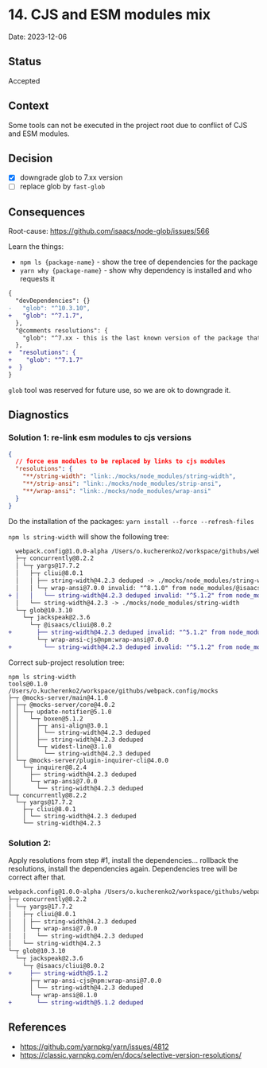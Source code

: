 # 14. CJS and ESM modules mix

Date: 2023-12-06

## Status

Accepted

## Context

Some tools can not be executed in the project root due to conflict of CJS and ESM modules.

## Decision

- [x] downgrade glob to 7.xx version
- [ ] replace glob by `fast-glob`

## Consequences

Root-cause: https://github.com/isaacs/node-glob/issues/566

Learn the things:

- `npm ls {package-name}` - show the tree of dependencies for the package
- `yarn why {package-name}` - show why dependency is installed and who requests it

```diff
{
  "devDependencies": {}
-   "glob": "^10.3.10",
+   "glob": "^7.1.7",
  },
  "@comments resolutions": {
    "glob": "^7.xx - this is the last known version of the package that does not break the string-width, strip-ansi and wrap-ansi packages. Keep them CJM instead of ESM."
  },
+  "resolutions": {
+    "glob": "^7.1.7"
+  }
}
```

`glob` tool was reserved for future use, so we are ok to downgrade it.

## Diagnostics

### Solution 1: re-link esm modules to cjs versions

```json
{
  // force esm modules to be replaced by links to cjs modules
  "resolutions": {
    "**/string-width": "link:./mocks/node_modules/string-width",
    "**/strip-ansi": "link:./mocks/node_modules/strip-ansi",
    "**/wrap-ansi": "link:./mocks/node_modules/wrap-ansi"
  }
}
```

Do the installation of the packages: `yarn install --force --refresh-files`

`npm ls string-width` will show the following tree:

```diff
  webpack.config@1.0.0-alpha /Users/o.kucherenko2/workspace/githubs/webpack.config
  ├─┬ concurrently@8.2.2
  │ └─┬ yargs@17.7.2
  │   ├─┬ cliui@8.0.1
  │   │ ├── string-width@4.2.3 deduped -> ./mocks/node_modules/string-width
  │   │ └─┬ wrap-ansi@7.0.0 invalid: "^8.1.0" from node_modules/@isaacs/cliui -> ./mocks/node_modules/wrap-ansi
+ │   │   └── string-width@4.2.3 deduped invalid: "^5.1.2" from node_modules/@isaacs/cliui -> ./mocks/node_modules/string-width
  │   └── string-width@4.2.3 -> ./mocks/node_modules/string-width
  └─┬ glob@10.3.10
    └─┬ jackspeak@2.3.6
      └─┬ @isaacs/cliui@8.0.2
+       ├── string-width@4.2.3 deduped invalid: "^5.1.2" from node_modules/@isaacs/cliui -> ./mocks/node_modules/string-width
        └─┬ wrap-ansi-cjs@npm:wrap-ansi@7.0.0
+         └── string-width@4.2.3 deduped invalid: "^5.1.2" from node_modules/@isaacs/cliui -> ./mocks/node_modules/string-width

```

Correct sub-project resolution tree:

```
npm ls string-width
tools@0.1.0 /Users/o.kucherenko2/workspace/githubs/webpack.config/mocks
├─┬ @mocks-server/main@4.1.0
│ ├─┬ @mocks-server/core@4.0.2
│ │ └─┬ update-notifier@5.1.0
│ │   └─┬ boxen@5.1.2
│ │     ├─┬ ansi-align@3.0.1
│ │     │ └── string-width@4.2.3 deduped
│ │     ├── string-width@4.2.3 deduped
│ │     └─┬ widest-line@3.1.0
│ │       └── string-width@4.2.3 deduped
│ └─┬ @mocks-server/plugin-inquirer-cli@4.0.0
│   └─┬ inquirer@8.2.4
│     ├── string-width@4.2.3 deduped
│     └─┬ wrap-ansi@7.0.0
│       └── string-width@4.2.3 deduped
└─┬ concurrently@8.2.2
  └─┬ yargs@17.7.2
    ├─┬ cliui@8.0.1
    │ └── string-width@4.2.3 deduped
    └── string-width@4.2.3

```

### Solution 2:

Apply resolutions from step #1, install the dependencies... rollback the resolutions, install the dependencies again. Dependencies tree will be correct after that.

```diff
webpack.config@1.0.0-alpha /Users/o.kucherenko2/workspace/githubs/webpack.config
├─┬ concurrently@8.2.2
│ └─┬ yargs@17.7.2
│   ├─┬ cliui@8.0.1
│   │ ├── string-width@4.2.3 deduped
│   │ └─┬ wrap-ansi@7.0.0
│   │   └── string-width@4.2.3 deduped
│   └── string-width@4.2.3
└─┬ glob@10.3.10
  └─┬ jackspeak@2.3.6
    └─┬ @isaacs/cliui@8.0.2
+     ├── string-width@5.1.2
      ├─┬ wrap-ansi-cjs@npm:wrap-ansi@7.0.0
      │ └── string-width@4.2.3 deduped
      └─┬ wrap-ansi@8.1.0
+       └── string-width@5.1.2 deduped
```

## References

- https://github.com/yarnpkg/yarn/issues/4812
- https://classic.yarnpkg.com/en/docs/selective-version-resolutions/
